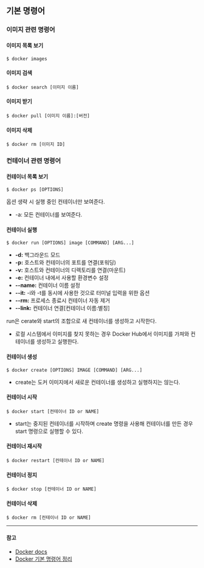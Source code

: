 ## 기본 명령어

### 이미지 관련 명령어

#### 이미지 목록 보기

```docker
$ docker images
```

#### 이미지 검색

```docker
$ docker search [이미지 이름]
```

#### 이미지 받기

```docker
$ docker pull [이미지 이름]:[버전]
```

#### 이미지 삭제

```docker
$ docker rm [이미지 ID]
```

### 컨테이너 관련 명령어

#### 컨테이너 목록 보기

```docker
$ docker ps [OPTIONS]
```

옵션 생략 시 실행 중인 컨테이너만 보여준다.

- -a: 모든 컨테이너를 보여준다.

#### 컨테이너 실행

```docker
$ docker run [OPTIONS] image [COMMAND] [ARG...]
```

- **-d:** 백그라운드 모드
- **-p:** 호스트와 컨테이너의 포트를 연결(포워딩)
- **-v:** 호스트와 컨테이너의 디렉토리를 연결(마운트)
- **-e:** 컨테이너 내에서 사용할 환경변수 설정
- **--name:** 컨테이너 이름 설정
- **--it:** -i와 -t를 동시에 사용한 것으로 터미널 입력을 위한 옵션
- **--rm:** 프로세스 종료시 컨테이너 자동 제거
- **--link:** 컨테이너 연결[컨테이너 이름:별칭]

run은 cerate와 start의 조합으로 새 컨테이너를 생성하고 시작한다.

- 로컬 시스템에서 이미지를 찾지 못하는 경우 Docker Hub에서 이미지를 가져와 컨테이너를 생성하고 실행한다.

#### 컨테이너 생성

```docker
$ docker create [OPTIONS] IMAGE [COMMAND] [ARG...]
```

- create는 도커 이미지에서 새로운 컨테이너를 생성하고 실행하지는 않는다.

#### 컨테이너 시작

```docker
$ docker start [컨테이너 ID or NAME]
```

- start는 중지된 컨테이너를 시작하며 create 명령을 사용해 컨테이너를 만든 경우 start 명령으로 실행할 수 있다.

#### 컨테이너 재시작

```docker
$ docker restart [컨테이너 ID or NAME]
```

#### 컨테이너 정지

```docker
$ docker stop [컨테이너 ID or NAME]
```

#### 컨테이너 삭제

```docker
$ docker rm [컨테이너 ID or NAME]
```


---

#### 참고

- [Docker docs](https://docs.docker.com/reference/)
- [Docker 기본 명령어 정리](https://yeh35.github.io/blog.github.io/documents/infra/docker/docker-command/)